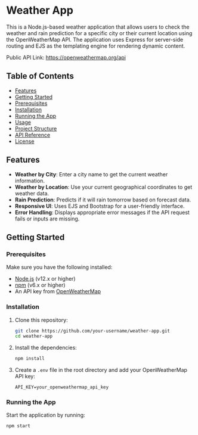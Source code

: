 # Weather App

This is a Node.js-based weather application that allows users to check the weather and rain prediction for a specific city or their current location using 
the OpenWeatherMap API. The application uses Express for server-side routing and EJS as the templating engine for rendering dynamic content.

Public API Link: https://openweathermap.org/api


## Table of Contents

- [Features](#features)
- [Getting Started](#getting-started)
- [Prerequisites](#prerequisites)
- [Installation](#installation)
- [Running the App](#running-the-app)
- [Usage](#usage)
- [Project Structure](#project-structure)
- [API Reference](#api-reference)
- [License](#license)

## Features

- **Weather by City**: Enter a city name to get the current weather information.
- **Weather by Location**: Use your current geographical coordinates to get weather data.
- **Rain Prediction**: Predicts if it will rain tomorrow based on forecast data.
- **Responsive UI**: Uses EJS and Bootstrap for a user-friendly interface.
- **Error Handling**: Displays appropriate error messages if the API request fails or inputs are missing.

## Getting Started

### Prerequisites

Make sure you have the following installed:

- [Node.js](https://nodejs.org/en/) (v12.x or higher)
- [npm](https://www.npmjs.com/get-npm) (v6.x or higher)
- An API key from [OpenWeatherMap](https://openweathermap.org/api)

### Installation

1. Clone this repository:
    ```bash
    git clone https://github.com/your-username/weather-app.git
    cd weather-app
    ```

2. Install the dependencies:
    ```bash
    npm install
    ```

3. Create a `.env` file in the root directory and add your OpenWeatherMap API key:
    ```
    API_KEY=your_openweathermap_api_key
    ```

### Running the App

Start the application by running:
```bash
npm start

